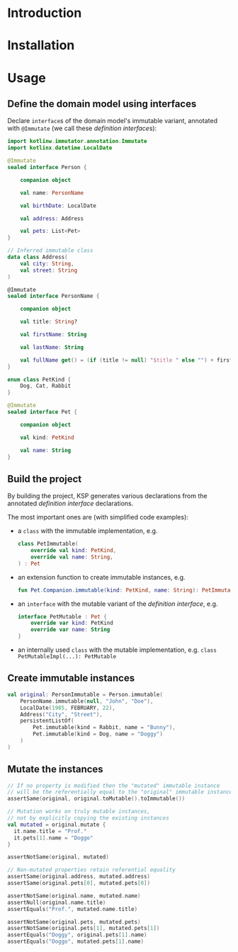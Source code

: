 # Introduction

# Installation

# Usage

## Define the domain model using interfaces

Declare `interface`s of the domain model's immutable variant, annotated with `@Immutate` (we call these *definition
interface*s):

```kotlin
import kotlinw.immutator.annotation.Immutate
import kotlinx.datetime.LocalDate

@Immutate
sealed interface Person {

    companion object

    val name: PersonName

    val birthDate: LocalDate

    val address: Address

    val pets: List<Pet>
}

// Inferred immutable class
data class Address(
    val city: String,
    val street: String
)

@Immutate
sealed interface PersonName {

    companion object

    val title: String?

    val firstName: String

    val lastName: String

    val fullName get() = (if (title != null) "$title " else "") + firstName + " " + lastName
}

enum class PetKind {
    Dog, Cat, Rabbit
}

@Immutate
sealed interface Pet {

    companion object

    val kind: PetKind

    val name: String
}
```

## Build the project

By building the project, KSP generates various declarations from the annotated *definition interface* declarations.

The most important ones are (with simplified code examples):

- a `class` with the immutable implementation, e.g.
    ```kotlin
    class PetImmutable(
        override val kind: PetKind,
        override val name: String,
    ) : Pet
    ```
- an extension function to create immutable instances, e.g.
    ```kotlin
    fun Pet.Companion.immutable(kind: PetKind, name: String): PetImmutable = ...
    ```
- an `interface` with the mutable variant of the *definition interface*, e.g.
    ```kotlin
    interface PetMutable : Pet {
        override var kind: PetKind
        override var name: String
    }
    ```
- an internally used `class` with the mutable implementation, e.g. `class PetMutableImpl(...): PetMutable`

## Create immutable instances

```kotlin
val original: PersonImmutable = Person.immutable(
    PersonName.immutable(null, "John", "Doe"),
    LocalDate(1985, FEBRUARY, 22),
    Address("City", "Street"),
    persistentListOf(
        Pet.immutable(kind = Rabbit, name = "Bunny"),
        Pet.immutable(kind = Dog, name = "Doggy")
    )
)
```

## Mutate the instances

```kotlin
// If no property is modified then the "mutated" immutable instance
// will be the referentially equal to the "original" immutable instance 
assertSame(original, original.toMutable().toImmutable())

// Mutation works on truly mutable instances, 
// not by explicitly copying the existing instances
val mutated = original.mutate {
  it.name.title = "Prof."
  it.pets[1].name = "Doggo"
}

assertNotSame(original, mutated)

// Non-mutated properties retain referential equality
assertSame(original.address, mutated.address)
assertSame(original.pets[0], mutated.pets[0])

assertNotSame(original.name, mutated.name)
assertNull(original.name.title)
assertEquals("Prof.", mutated.name.title)

assertNotSame(original.pets, mutated.pets)
assertNotSame(original.pets[1], mutated.pets[1])
assertEquals("Doggy", original.pets[1].name)
assertEquals("Doggo", mutated.pets[1].name)
```
